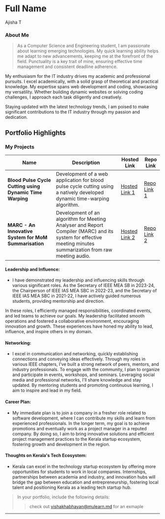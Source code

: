 # Full Name 
Ajisha T
### About Me

>As a Computer Science and Engineering student, I am passionate about learning emerging technologies. My quick learning ability helps me adapt to new advancements, keeping me at the forefront of the field. Punctuality is a key trait of mine, ensuring effective time management and consistent deadline adherence.

My enthusiasm for the IT industry drives my academic and professional pursuits. I excel academically, with a solid grasp of theoretical and practical knowledge. My expertise spans web development and coding, showcasing my versatility. Whether building dynamic websites or solving coding challenges, I approach each task diligently and creatively.

Staying updated with the latest technology trends, I am poised to make significant contributions to the IT industry through my passion and dedication.


## Portfolio Highlights

### My Projects

| Name                | Description                                                               | Hosted Link                              | Repo Link                                                      |
|---------------------|---------------------------------------------------------------------------|------------------------------------------|----------------------------------------------------------------|
| **Blood Pulse Cycle Cutting using Dynamic Time Warping**  | Development of a web application for blood pulse cycle cutting using a natively developed dynamic time-warping algorithm.                                              | [Hosted Link 1]([https://example.com](https://github.com/Ajisha-T/Blood-Pulse-Cycle-Cutting-Using-DTW-Algorithm.git))    | [Repo Link 1](https://github.com/Ajisha-T/Blood-Pulse-Cycle-Cutting-Using-DTW-Algorithm.git)             |
| **MARC - An Innovative System for MoM Summarisation**  | Development of an algorithm for Meeting Analyser and Report Compiler (MARC) and its system for effective meeting minutes summarization from raw meeting audio.                                              | [Hosted Link 2]([https://example.com](https://www.kaggle.com/code/ajishat/notebookbe321545d1/edit))    | [Repo Link 2]([https://github.com/username/project2](https://www.kaggle.com/code/ajishat/notebookbe321545d1/edit))             |

#### Leadership and Influence:

- I have demonstrated my leadership and influencing skills through various significant roles. As the Secretary of IEEE MEA SB in 2023-24, the Chairperson of IEEE IAS MEA SBC in 2022-23, and the Secretary of IEEE IAS MEA SBC in 2021-22, I have actively guided numerous students, providing mentorship and direction. 

In these roles, I efficiently managed responsibilities, coordinated events, and led teams to achieve our goals. My leadership facilitated smooth operations and fostered a collaborative environment, encouraging innovation and growth. These experiences have honed my ability to lead, influence, and inspire others in my domain.

#### Networking:

- I excel in communication and networking, quickly establishing connections and conveying ideas effectively. Through my roles in various IEEE chapters, I've built a strong network of peers, mentors, and industry professionals. To engage with the community, I plan to organize and participate in events, workshops, and seminars. Leveraging social media and professional networks, I'll share knowledge and stay updated. By mentoring students and promoting continuous learning, I aim to inspire and lead in my field.
#### Career Plan:

- My immediate plan is to join a company in a fresher role related to software development, where I can contribute my skills and learn from experienced professionals. In the longer term, my goal is to achieve promotions and eventually work as a project manager in a reputed company. By doing so, I aim to bring innovative solutions and efficient project management practices to the Kerala startup ecosystem, fostering growth and development in the region.

#### Thoughts on Kerala's Tech Ecosystem:

- Kerala can excel in the technology startup ecosystem by offering more opportunities for students to work in local companies. Internships, partnerships between academia and industry, and innovation hubs will bridge the gap between education and entrepreneurship, fostering local talent and positioning Kerala as a leading tech startup hub.




> In your portfolio, include the following details:
>> check out [vishakhabhayan@mulearn.md](./profiles/vishakhabhayan@mulearn.md) for an exmaple

---
